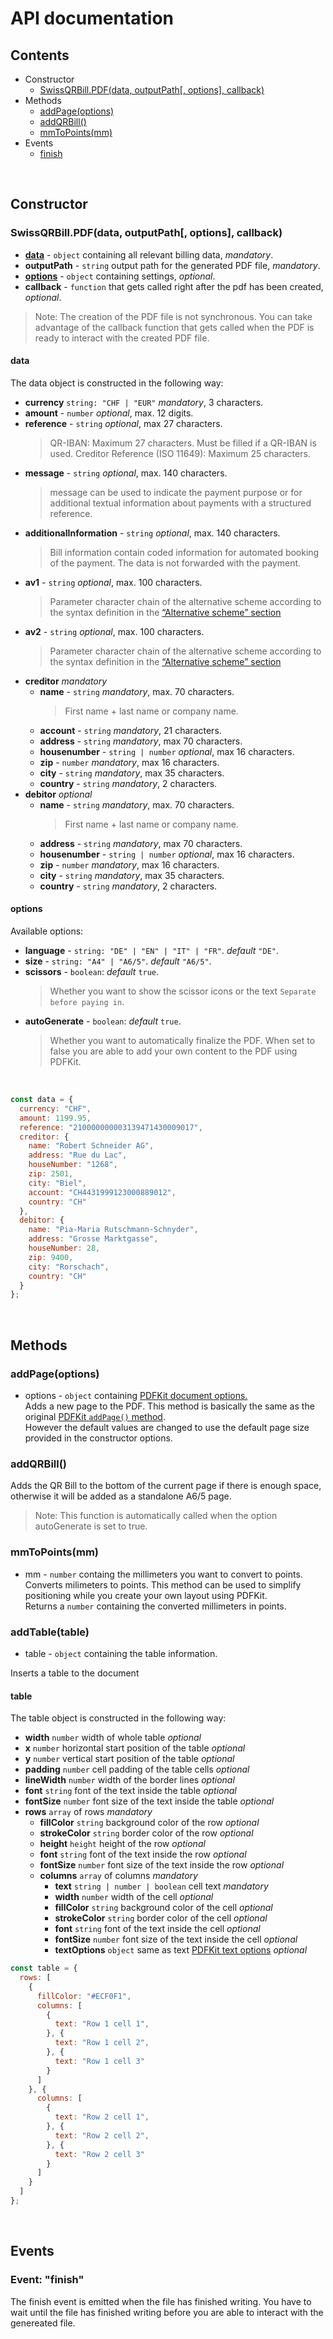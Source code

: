 # API documentation

## Contents

- Constructor
  - [SwissQRBill.PDF(data, outputPath[, options], callback)](#swissqrbillpdfdata-outputpath-options-callback)
- Methods
  - [addPage(options)](#addpageoptions)
  - [addQRBill()](#addqrbill)
  - [mmToPoints(mm)](#mmtopointsmm)
- Events
  - [finish](#finish)

<br/>

## Constructor

### SwissQRBill.PDF(data, outputPath[, options], callback)

 - [**data**](#data) - `object` containing all relevant billing data, *mandatory*.
 - **outputPath** - `string` output path for the generated PDF file, *mandatory*.
 - [**options**](#options) - `object` containing settings, *optional*.
 - **callback** - `function` that gets called right after the pdf has been created, *optional*.

> Note: The creation of the PDF file is not synchronous. You can take advantage of the callback function that gets called when the PDF is ready to interact with the created PDF file.

#### data

  The data object is constructed in the following way:

  - **currency** `string: "CHF | "EUR"` *mandatory*, 3 characters.
  - **amount** - `number` *optional*, max. 12 digits.
  - **reference** - `string` *optional*, max 27 characters.
    > QR-IBAN: Maximum 27 characters. Must be filled if a QR-IBAN is used.
      Creditor Reference (ISO 11649): Maximum 25 characters.
  - **message** - `string` *optional*, max. 140 characters.
    > message can be used to indicate the payment purpose or for additional textual information about payments with a structured reference.
  - **additionalInformation** - `string` *optional*, max. 140 characters.
    > Bill information contain coded information for automated booking of the payment. The data is not forwarded with the payment.
  - **av1** - `string` *optional*, max. 100 characters.
    > Parameter character chain of the alternative scheme according to the syntax definition in the [“Alternative scheme” section](https://www.paymentstandards.ch/dam/downloads/ig-qr-bill-en.pdf)
  - **av2** - `string` *optional*, max. 100 characters.
    > Parameter character chain of the alternative scheme according to the syntax definition in the [“Alternative scheme” section](https://www.paymentstandards.ch/dam/downloads/ig-qr-bill-en.pdf)
  - **creditor** *mandatory*
    - **name** - `string` *mandatory*, max. 70 characters.
      > First name + last name or company name.
    - **account** - `string` *mandatory*, 21 characters.
    - **address** - `string` *mandatory*, max 70 characters.
    - **housenumber** - `string | number` *optional*, max 16 characters.
    - **zip** - `number` *mandatory*, max 16 characters.
    - **city** - `string` *mandatory*, max 35 characters.
    - **country** - `string` *mandatory*, 2 characters.
  - **debitor** *optional*
    - **name** - `string` *mandatory*, max. 70 characters.
      > First name + last name or company name.
    - **address** - `string` *mandatory*, max 70 characters.
    - **housenumber** - `string | number` *optional*, max 16 characters.
    - **zip** - `number` *mandatory*, max 16 characters.
    - **city** - `string` *mandatory*, max 35 characters.
    - **country** - `string` *mandatory*, 2 characters.


#### options

  Available options: 

   - **language** - `string: "DE" | "EN" | "IT" | "FR"`. *default* `"DE"`.
   - **size** - `string: "A4" | "A6/5"`. *default* `"A6/5"`.
   - **scissors** - `boolean`: *default* `true`.
     > Whether you want to show the scissor icons or the text `Separate before paying in`.
   - **autoGenerate** - `boolean`: *default* `true`.
     > Whether you want to automatically finalize the PDF. When set to false you are able to add your own content to the PDF using PDFKit.

<br/>


```js
const data = {
  currency: "CHF",
  amount: 1199.95,
  reference: "210000000003139471430009017",
  creditor: {
    name: "Robert Schneider AG",
    address: "Rue du Lac",
    houseNumber: "1268",
    zip: 2501,
    city: "Biel",
    account: "CH4431999123000889012",
    country: "CH"
  },
  debitor: {
    name: "Pia-Maria Rutschmann-Schnyder",
    address: "Grosse Marktgasse",
    houseNumber: 28,
    zip: 9400,
    city: "Rorschach",
    country: "CH"
  }
};
```

<br/>

## Methods

### addPage(options)
 - options - `object` containing [PDFKit document options.](https://pdfkit.org/docs/getting_started.html#adding_pages)  
Adds a new page to the PDF.
This method is basically the same as the original [PDFKit `addPage()` method](https://pdfkit.org/docs/getting_started.html#adding_pages).  
However the default values are changed to use the default page size provided in the constructor options.


### addQRBill()
Adds the QR Bill to the bottom of the current page if there is enough space, otherwise it will be added as a standalone A6/5 page.
> Note: This function is automatically called when the option autoGenerate is set to true.

### mmToPoints(mm)
 - mm - `number` containg the millimeters you want to convert to points.  
 Converts milimeters to points. This method can be used to simplify positioning while you create your own layout using PDFKit.  
 Returns a `number` containing the converted millimeters in points.

### addTable(table)
 - table - `object` containing the table information.

 Inserts a table to the document

 #### table

  The table object is constructed in the following way:

  - **width** `number` width of whole table *optional*<br/>
  - **x** `number` horizontal start position of the table *optional*<br/>
  - **y** `number` vertical start position of the table *optional*<br/>
  - **padding** `number` cell padding of the table cells *optional*<br/>
  - **lineWidth** `number` width of the border lines *optional*<br/>
  - **font** `string` font of the text inside the table *optional*<br/>
  - **fontSize** `number` font size of the text inside the table *optional*<br/>
  - **rows** `array` of rows *mandatory*
    - **fillColor** `string` background color of the row *optional*<br/>
    - **strokeColor** `string` border color of the row *optional*<br/>
    - **height** `height` height of the row *optional*<br/>
    - **font** `string` font of the text inside the row *optional*<br/>
    - **fontSize** `number` font size of the text inside the row *optional*<br/>
    - **columns** `array` of columns *mandatory*<br/>
      - **text** `string | number | boolean` cell text *mandatory*<br/>
      - **width** `number` width of the cell *optional*<br/>
      - **fillColor** `string` background color of the cell *optional*<br/>
      - **strokeColor** `string` border color of the cell *optional*<br/>
      - **font** `string` font of the text inside the cell *optional*<br/>
      - **fontSize** `number` font size of the text inside the cell *optional*<br/>
      - **textOptions** `object` same as text [PDFKit text options](http://pdfkit.org/docs/text.html#text_styling) *optional*<br/>

```js
const table = {
  rows: [
    {
      fillColor: "#ECF0F1",
      columns: [
        {
          text: "Row 1 cell 1",
        }, {
          text: "Row 1 cell 2",
        }, {
          text: "Row 1 cell 3"
        }
      ]
    }, {
      columns: [
        {
          text: "Row 2 cell 1",
        }, {
          text: "Row 2 cell 2",
        }, {
          text: "Row 2 cell 3"
        }
      ]
    }
  ]
};
```

<br/>

## Events

### Event: "finish"
The finish event is emitted when the file has finished writing. 
You have to wait until the file has finished writing before you are able to interact with the genereated file.